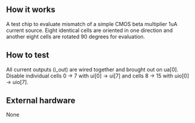 <!---

This file is used to generate your project datasheet. Please fill in the information below and delete any unused
sections.

You can also include images in this folder and reference them in the markdown. Each image must be less than
512 kb in size, and the combined size of all images must be less than 1 MB.
-->

## How it works

A test chip to evaluate mismatch of a simple CMOS beta multiplier 1uA current source. Eight identical cells are oriented in one direction and another eight cells are rotated 90 degrees for evaluation.

## How to test

All current outputs (i_out) are wired together and brought out on ua[0]. Disable individual cells 0 -> 7 with ui[0] -> ui[7] and cells 8 -> 15 with uio[0] -> uio[7].

## External hardware

None
